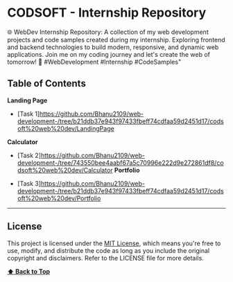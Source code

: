 # CODSOFT - Internship Repository

🌐 WebDev Internship Repository: A collection of my web development projects and code samples created during my internship. Exploring frontend and backend technologies to build modern, responsive, and dynamic web applications. Join me on my coding journey and let's create the web of tomorrow! 🚀 #WebDevelopment #Internship #CodeSamples"

## Table of Contents

**Landing Page**

- [Task 1]https://github.com/Bhanu2109/web-development-/tree/b21ddb37e943f97433fbeff74cdfaa59d2451d17/codsoft%20web%20dev/LandingPage

**Calculator**

- [Task 2]https://github.com/Bhanu2109/web-development-/tree/743550bee4aabf67a5c70996e222d9e272861df8/codsoft%20web%20dev/Calculator
**Portfolio**

- [Task 3]https://github.com/Bhanu2109/web-development-/tree/b21ddb37e943f97433fbeff74cdfaa59d2451d17/codsoft%20web%20dev/Portfolio

---

## License

This project is licensed under the [MIT License](LICENSE), which means you're free to use, modify, and distribute the code as long as you include the original copyright and disclaimers. Refer to the LICENSE file for more details.

**[⬆ Back to Top](#table-of-contents)**
